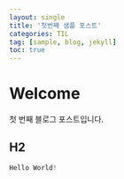 ```yaml
---
layout: single
title: '첫번째 샘플 포스트'
categories: TIL
tag: [sample, blog, jekyll]
toc: true
---
```


# Welcome

첫 번째 블로그 포스트입니다.

## H2

```js
Hello World!
```
